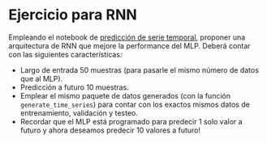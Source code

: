 # Ejercicio para RNN



Empleando el notebook de [predicción de serie temporal](jupyter_notebooks/RNN_signal.ipynb), proponer una 
arquitectura de RNN que mejore la performance del MLP.
 Deberá contar con las siguientes características:

- Largo de entrada 50 muestras (para pasarle el mismo número de datos que al MLP).
- Predicción a futuro 10 muestras.
- Emplear el mismo paquete de datos generados (con la función `generate_time_series`) para
contar con los exactos mismos datos de entrenamiento, validación y testeo.
- Recordar que el MLP está programado para predecir 1 solo valor a futuro y
ahora deseamos predecir 10 valores a futuro!

